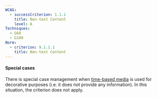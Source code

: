 ```yaml
---
WCAG:
  - successCriterion: 1.1.1
    title: Non-text Content
    level: A
Techniques:
  - G68
  - G100
Norm:
  - criterion: 9.1.1.1
    title: Non-text Content
---
```


#### Special cases

There is special case management when [time-based media](#time-based-media-audio-video-and-synchronised) is used for decorative purposes (i.e. it does not provide any information). In this situation, the criterion does not apply.
